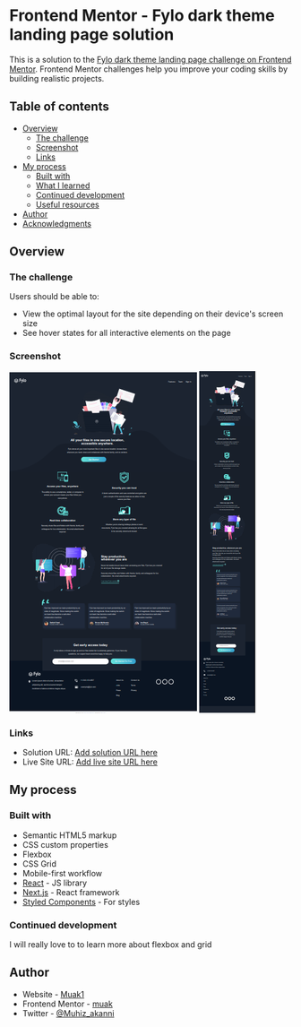 # Frontend Mentor - Fylo dark theme landing page solution

This is a solution to the [Fylo dark theme landing page challenge on Frontend Mentor](https://www.frontendmentor.io/challenges/fylo-dark-theme-landing-page-5ca5f2d21e82137ec91a50fd). Frontend Mentor challenges help you improve your coding skills by building realistic projects. 

## Table of contents

- [Overview](#overview)
  - [The challenge](#the-challenge)
  - [Screenshot](#screenshot)
  - [Links](#links)
- [My process](#my-process)
  - [Built with](#built-with)
  - [What I learned](#what-i-learned)
  - [Continued development](#continued-development)
  - [Useful resources](#useful-resources)
- [Author](#author)
- [Acknowledgments](#acknowledgments)

## Overview

### The challenge

Users should be able to:

- View the optimal layout for the site depending on their device's screen size
- See hover states for all interactive elements on the page

### Screenshot

![desktop design](./screenshot/desktop-design.png)
![mobile design](./screenshot/mobile-design.png)


### Links

- Solution URL: [Add solution URL here](https://github.com/muakone/Frontend-challenge.git)
- Live Site URL: [Add live site URL here](https://muakone.github.io/Frontend-challenge/)

## My process

### Built with

- Semantic HTML5 markup
- CSS custom properties
- Flexbox
- CSS Grid
- Mobile-first workflow
- [React](https://reactjs.org/) - JS library
- [Next.js](https://nextjs.org/) - React framework
- [Styled Components](https://styled-components.com/) - For styles


### Continued development

I will really love to to learn more about flexbox and grid

## Author

- Website - [Muak1](https://muakone.github.io/Frontend-challenge/)
- Frontend Mentor - [muak](https://www.frontendmentor.io/profile/muak)
- Twitter - [@Muhiz_akanni](https://www.twitter.com/@Muhiz_akanni)

